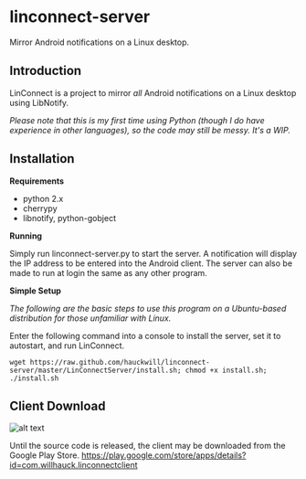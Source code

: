 linconnect-server
=================

Mirror Android notifications on a Linux desktop.

Introduction
------------
LinConnect is a project to mirror *all* Android notifications on a Linux desktop using LibNotify.

*Please note that this is my first time using Python (though I do have experience in other languages), so the code may still be messy. It's a WIP.*

Installation
------------

**Requirements**

* python 2.x
* cherrypy
* libnotify, python-gobject

**Running**

Simply run linconnect-server.py to start the server. A notification will display the IP address to be entered into the Android client. The server can also be made to run at login the same as any other program.

**Simple Setup**

*The following are the basic steps to use this program on a Ubuntu-based distribution for those unfamiliar with Linux.*

Enter the following command into a console to install the server, set it to autostart, and run LinConnect.

```wget https://raw.github.com/hauckwill/linconnect-server/master/LinConnectServer/install.sh; chmod +x install.sh; ./install.sh```
        
Client Download
---------------

![alt text](https://developer.android.com/images/brand/en_app_rgb_wo_60.png "Google Play")

Until the source code is released, the client may be downloaded from the Google Play Store.
https://play.google.com/store/apps/details?id=com.willhauck.linconnectclient
